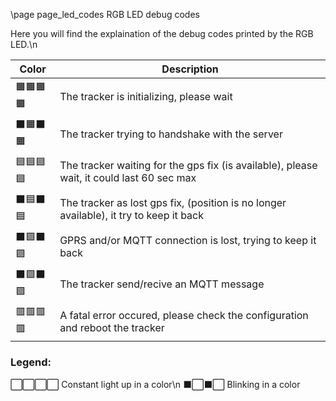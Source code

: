 \page page_led_codes RGB LED debug codes

Here you will find the explaination of the debug codes printed by the RGB LED.\n

| Color | Description                                                                               |
|-------|-------------------------------------------------------------------------------------------|
|🟧🟧🟧🟧| The tracker is initializing, please wait                                                   |
|⬛🟧⬛🟧 | The tracker trying to handshake with the server                                            |
|🟦🟦🟦🟦| The tracker waiting for the gps fix (is available), please wait, it could last 60 sec max  |
|⬛🟦⬛🟦 | The tracker as lost gps fix, (position is no longer available), it try to keep it back     |
|⬛🟪⬛🟪 | GPRS and/or MQTT connection is lost, trying to keep it back                                |
|⬛🟩⬛🟩 | The tracker send/recive an MQTT message                                                    |
|🟥🟥🟥🟥| A fatal error occured, please check the configuration and reboot the tracker               |

### Legend:
⬜⬜⬜⬜ Constant light up in a color\n
⬛⬜⬛⬜ Blinking in a color


